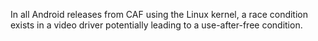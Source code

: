 In all Android releases from CAF using the Linux kernel, a race condition exists in a video driver potentially leading to a use-after-free condition.